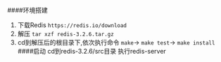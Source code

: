 ####环境搭建
1. 下载Redis `https://redis.io/download`
2. 解压 `tar xzf redis-3.2.6.tar.gz`
3. cd到解压后的根目录下,依次执行命令 `make`-> `make test`-> `make install`
####启动
cd到redis-3.2.6/src目录 执行redis-server 
